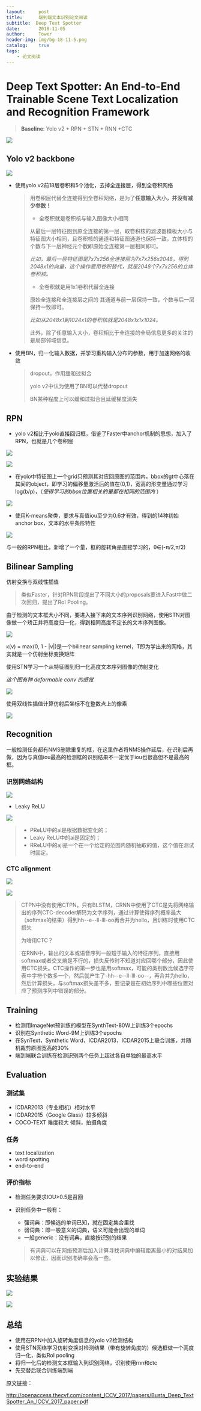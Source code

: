 ```yaml
---
layout:     post
title:      端到端文本识别论文阅读
subtitle:  Deep Text Spotter
date:       2018-11-05
author:     Tower
header-img: img/bg-18-11-5.png
catalog:    true
tags:
    - 论文阅读
---
```

# Deep Text Spotter: An End-to-End Trainable Scene Text Localization and Recognition Framework

> **Baseline**: Yolo v2 + RPN + STN + RNN +CTC

![](http://ww1.sinaimg.cn/large/006613p3ly1fwahyo07yqj30xl08a74u.jpg)

## Yolo v2 backbone

![](http://ww1.sinaimg.cn/large/006613p3ly1fwahz5zhszj30dx09iglt.jpg)

- 使用yolo v2前18层卷积和5个池化，去掉全连接层，得到全卷积网络

  > 用卷积层代替全连接得到全卷积网络，是为了**任意输入大小，并没有减少参数！**
  >
  > - 全卷积就是卷积核与输入图像大小相同
  >
  > 从最后一层特征图到原全连接的第一层，取卷积核的滤波器模板大小与特征图大小相同，且卷积核的通道和特征图通道也保持一致，立体核的个数与下一层神经元个数即原始全连接第一层相同即可。
  >
  > *比如，最后一层特征图是7x7x256全连接层为7x7x256x2048，得到2048x1的向量，这个操作要用卷积替代，就是2048个7x7x256的立体卷积核。*
  >
  > - 全卷积就是用1x1卷积代替全连接
  >
  > 原始全连接和全连接层之间的 其通道与前一层保持一致，个数与后一层保持一致即可。
  >
  > *比如从2048x1到1024x1的卷积核就是2048x1x1x1024。*
  >
  > 此外，除了任意输入大小，卷积相比于全连接的全局信息更多的关注的是局部邻域信息。

- 使用BN，归一化输入数据，并学习重构输入分布的参数，用于加速网络的收敛

  > dropout，作用缓和过拟合
  >
  > yolo v2中认为使用了BN可以代替dropout
  >
  > BN某种程度上可以缓和过拟合且延缓梯度消失

## RPN

- yolo v2相比于yolo直接回归框，借鉴了Faster中anchor机制的思想，加入了RPN，也就是几个卷积层

![](https://upload-images.jianshu.io/upload_images/8595017-16fb4d8ba0d0c2cf)

![](http://ww1.sinaimg.cn/large/006613p3ly1fwahztvweij32b42xckjl.jpg)

- 在yolo中特征图上一个grid只预测其对应回原图的范围内，bbox的gt中心落在其间的object，即学习的偏移量激活后的值在(0,1)，宽高的形变量通过学习log(b/p)，（*使得学习的bbox位置相关的量都在相同的范围内* ）

![](http://ww1.sinaimg.cn/large/006613p3ly1fwai163dnmj30d709o40u.jpg)

- 使用K-means聚类，要求与真值iou至少为0.6才有效，得到的14种初始anchor box，文本的水平条形特性

![](http://ww1.sinaimg.cn/large/006613p3ly1fwai0k5tmlj30ks0b2t9g.jpg)

与一般的RPN相比，新增了一个量，框的旋转角是直接学习的，θ∈(-π/2,π/2)

## Bilinear Sampling

仿射变换与双线性插值

> 类似Faster，针对RPN阶段提出了不同大小的proposals要进入Fast中做二次回归，提出了RoI Pooling。

由于检测的文本框大小不同，要进入接下来的文本序列识别网络，使用STN对图像做一个矫正并将高度归一化，得到相同高度不定长的文本序列图像。

![](http://ww1.sinaimg.cn/large/006613p3ly1fwai9gfvwgj30l90620t3.jpg)

κ(v) = max(0, 1 - |v|)是一个bilinear sampling kernel，T即为学出来的网格，其实就是一个仿射坐标变换矩阵

使用STN学习一个从特征图到归一化高度文本序列图像的仿射变化

*这个图有种 deformable conv 的感觉*

![](http://ww1.sinaimg.cn/large/006613p3ly1fwai2r6p18j30jf0bm75o.jpg)

使用双线性插值计算仿射后坐标不在整数点上的像素

![](http://ww1.sinaimg.cn/large/006613p3ly1fwai3e3zd2j30og0bewfh.jpg)

## Recognition

一般检测任务都有NMS删除重复的框，在这里作者将NMS操作延后，在识别后再做，因为与真值iou最高的检测框的识别结果不一定优于iou也很高但不是最高的框。

### 识别网络结构

![](http://ww1.sinaimg.cn/large/006613p3ly1fwai4r016bj30h00hdab8.jpg)

- Leaky ReLU

![](http://ww1.sinaimg.cn/large/006613p3ly1fwai5uqfezj30kk061q37.jpg)

> - PReLU中的ai是根据数据变化的；
> - Leaky ReLU中的ai是固定的；
> - RReLU中的aji是一个在一个给定的范围内随机抽取的值，这个值在测试时固定。

### CTC alignment

![](http://ww1.sinaimg.cn/large/006613p3ly1fwai7uwrc9j30j7039mx6.jpg)

![](http://ww1.sinaimg.cn/large/006613p3ly1fwai8f8rxlj30cj072weq.jpg)

> CTPN中没有使用CTPN，只有BLSTM，CRNN中使用了CTC是先将网络输出的序列CTC-decoder解码为文字序列，通过计算使得序列概率最大（softmax的结果）得到hh--e--ll-lll-oo再合并为hello，且训练时使用CTC损失
>
> 为啥用CTC？
>
> 在RNN中，输出的文本或语音序列一般短于输入的特征序列，直接用softmax或者交叉熵是不行的，损失反传时不知道对应回哪个部分，因此使用CTC损失。CTC操作的第一步也是用softmax，可能的类别数比候选字符表中字符个数多一个，然后就产生了-hh--e--ll-lll-oo--，再合并为hello，然后计算损失，与softmax损失差不多，要记录是在初始序列中哪些位置对应了预测序列中错误的部分。

## Training

- 检测用ImageNet预训练的模型在SynthText-80W上训练3个epochs
- 识别在Synthetic Word-9M上训练3个epochs
- 在SynText，Synthetic Word，ICDAR2013，ICDAR2015上联合训练，并随机裁剪原图宽高的30%
- 端到端联合训练在检测识别两个任务上超过各自单独的最高水平

## Evaluation

### 测试集

- ICDAR2013（专业相机）相对水平
- ICDAR2015（Google Glass）较多倾斜
- COCO-TEXT 难度较大 倾斜，拍摄角度

### 任务

- text localization
- word spotting
- end-to-end

### 评价指标

- 检测任务要求IOU>0.5是召回

- 识别任务中一般有：

  - 强词典：即候选的单词已知，就在固定集合里找
  - 弱词典：即一般意义的词典，语义可能会出现的单词
  - 一般generic：没有词典，直接按识别的结果

  > 有词典可以在网络预测后加入计算寻找词典中编辑距离最小的对结果加以修正，因而识别准确率会高一些。

## 实验结果

![](http://ww1.sinaimg.cn/large/006613p3ly1fwak4hauwtj317k0np78u.jpg)

![](http://ww1.sinaimg.cn/large/006613p3ly1fwak4vo52xj30zk0k00yw.jpg)

## 总结

- 使用在RPN中加入旋转角度信息的yolo v2检测结构
- 使用STN网络学习仿射变换对检测结果（带有旋转角度的）候选框做一个高度归一化，类似RoI pooling
- 将归一化后的检测文本框输入到识别网络，识别使用rnn和ctc
- 先交替后联合训练端到端

原文链接：

http://openaccess.thecvf.com/content_ICCV_2017/papers/Busta_Deep_TextSpotter_An_ICCV_2017_paper.pdf
